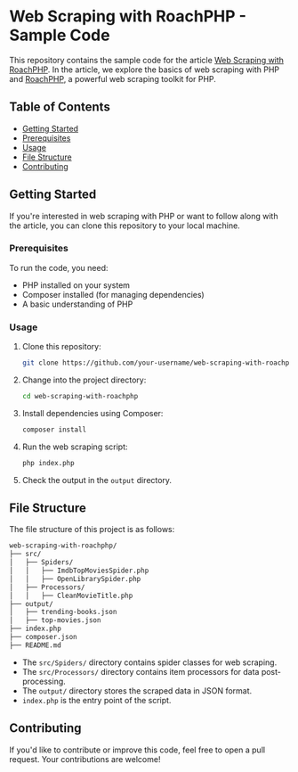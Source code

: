 # Web Scraping with RoachPHP - Sample Code

This repository contains the sample code for the article [Web Scraping with RoachPHP](https://codewithkyrian.com/p/roachphp-mastering-web-scraping-with-php). In the article, we explore the basics of web scraping with PHP and [RoachPHP](https://github.com/roach-php/core), a powerful web scraping toolkit for PHP.

## Table of Contents

- [Getting Started](#getting-started)
- [Prerequisites](#prerequisites)
- [Usage](#usage)
- [File Structure](#file-structure)
- [Contributing](#contributing)

## Getting Started

If you're interested in web scraping with PHP or want to follow along with the article, you can clone this repository to your local machine.

### Prerequisites

To run the code, you need:

- PHP installed on your system
- Composer installed (for managing dependencies)
- A basic understanding of PHP

### Usage

1. Clone this repository:

   ```bash
   git clone https://github.com/your-username/web-scraping-with-roachphp.git
   ```
2. Change into the project directory:

   ```bash
   cd web-scraping-with-roachphp
   ```
3. Install dependencies using Composer:

   ```bash
   composer install
   ```
4. Run the web scraping script:

   ```bash
   php index.php
   ```
5. Check the output in the `output` directory.

## File Structure

The file structure of this project is as follows:

```bash
web-scraping-with-roachphp/
├── src/
│   ├── Spiders/
│   │   ├── ImdbTopMoviesSpider.php
│   │   ├── OpenLibrarySpider.php
│   ├── Processors/
│   │   ├── CleanMovieTitle.php
├── output/
│   ├── trending-books.json
│   ├── top-movies.json
├── index.php
├── composer.json
├── README.md
```
- The `src/Spiders/` directory contains spider classes for web scraping.
- The `src/Processors/` directory contains item processors for data post-processing.
- The `output/` directory stores the scraped data in JSON format.
- `index.php` is the entry point of the script.

## Contributing

If you'd like to contribute or improve this code, feel free to open a pull request. Your contributions are welcome!